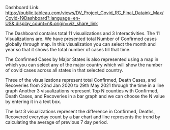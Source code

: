 
Dashboard Link: https://public.tableau.com/views/DV_Project_Covid_RC_Final_Dataink_Max/Covid-19Dashboard?:language=en-US&:display_count=n&:origin=viz_share_link


The Dashboard contains total 11 visualizations and 3 Interactivities. The 11 Visualizations are.
We have presented total Number of Confirmed cases globally through map. In this visualization you can select the month and year so that it shows the total number of cases till that time.


The Confirmed Cases by Major States is also represented using a map in which you can select any of the major country which will show the number of covid cases across all states in that selected country.

Three of the visualizations represent total Confirmed, Death Cases, and Recoveries from 22nd Jan 2020 to 29th May 2021 through the time in a line graph
Another 3 visualizations represent Top N counties with Confirmed, Death Cases, and Recoveries in a bar graph and we can choose the N value by entering it in a text box.

The last 3 visualizations represent the difference in Confirmed, Deaths, Recovered everyday count by a bar chart and line represents the trend by calculating the average of previous 7 day period.
